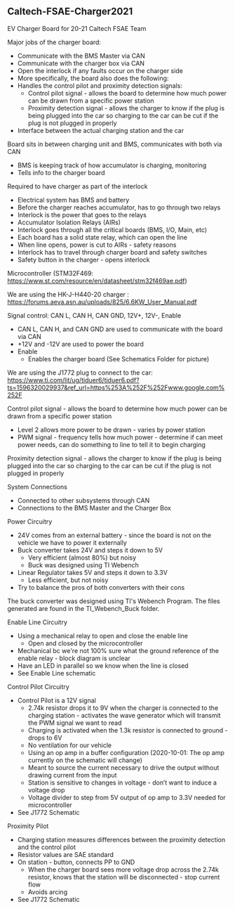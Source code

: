## Caltech-FSAE-Charger2021 ##
EV Charger Board for 20-21 Caltech FSAE Team

Major jobs of the charger board:
  * Communicate with the BMS Master via CAN
  * Communicate with the charger box via CAN
  * Open the interlock if any faults occur on the charger side
  * More specifically, the board also does the following:
  * Handles the control pilot and proximity detection signals:
    * Control pilot signal - allows the board to determine how much power can be drawn from a specific power station
    * Proximity detection signal - allows the charger to know if the plug is being plugged into the car so charging to the car can be cut if the plug is not plugged in properly
  * Interface between the actual charging station and the car

Board sits in between charging unit and BMS, communicates with both via CAN
  * BMS is keeping track of how accumulator is charging, monitoring
  * Tells info to the charger board

Required to have charger as part of the interlock
  * Electrical system has BMS and battery
  * Before the charger reaches accumulator, has to go through two relays
  * Interlock is the power that goes to the relays
  * Accumulator Isolation Relays (AIRs)
  * Interlock goes through all the critical boards (BMS, I/O, Main, etc)
  * Each board has a solid state relay, which can open the line
  * When line opens, power is cut to AIRs - safety reasons
  * Interlock has to travel through charger board and safety switches
  * Safety button in the charger - opens interlock

Microcontroller (STM32F469: https://www.st.com/resource/en/datasheet/stm32f469ae.pdf)

We are using the HK-J-H440-20 charger : https://forums.aeva.asn.au/uploads/825/6.6KW_User_Manual.pdf

Signal control: CAN L, CAN H, CAN GND, 12V+, 12V-, Enable
  * CAN L, CAN H, and CAN GND are used to communicate with the board via CAN
  * +12V and -12V are used to power the board
  * Enable
    * Enables the charger board (See Schematics Folder for picture)

We are using the J1772 plug to connect to the car: https://www.ti.com/lit/ug/tiduer6/tiduer6.pdf?ts=1596320029937&ref_url=https%253A%252F%252Fwww.google.com%252F

Control pilot signal - allows the board to determine how much power can be drawn from a specific power station
  * Level 2 allows more power to be drawn - varies by power station
  * PWM signal - frequency tells how much power - determine if can meet power needs, can do something to line to tell it to begin charging

Proximity detection signal - allows the charger to know if the plug is being plugged into the car so charging to the car can be cut if the plug is not plugged in properly

System Connections
* Connected to other subsystems through CAN
* Connections to the BMS Master and the Charger Box
 

Power Circuitry
* 24V comes from an external battery - since the board is not on the vehicle we have to power it externally
* Buck converter takes 24V and steps it down to 5V
  * Very efficient (almost 80%) but noisy
  * Buck was designed using TI Webench
* Linear Regulator takes 5V and steps it down to 3.3V
  * Less efficient, but not noisy
* Try to balance the pros of both converters with their cons


The buck converter was designed using TI's Webench Program. The files generated are found in the TI_Webench_Buck folder.
 

Enable Line Circuitry
* Using a mechanical relay to open and close the enable line
  * Open and closed by the microcontroller
* Mechanical bc we're not 100% sure what the ground reference of the enable relay - block diagram is unclear
* Have an LED in parallel so we know when the line is closed
* See Enable Line schematic
 

Control Pilot Circuitry
* Control Pilot is a 12V signal 
  * 2.74k resistor drops it to 9V when the charger is connected to the charging station - activates the wave generator which will transmit the PWM signal we want to read
  * Charging is activated when the 1.3k resistor is connected to ground - drops to 6V
  * No ventilation for our vehicle
  * Using an op amp in a buffer configuration (2020-10-01: The op amp currently on the schematic will change)
   * Meant to source the current necessary to drive the output without drawing current from the input
   * Station is sensitive to changes in voltage - don’t want to induce a voltage drop
   * Voltage divider to step from 5V output of op amp to 3.3V needed for microcontroller
* See J1772 Schematic

Proximity Pilot
* Charging station measures differences between the proximity detection and the control pilot
* Resistor values are SAE standard
* On station - button, connects PP to GND
  * When the charger board sees more voltage drop across the 2.74k resistor, knows that the station will be disconnected - stop current flow
  * Avoids arcing 
* See J1772 Schematic
